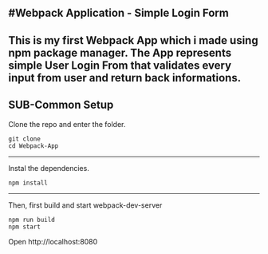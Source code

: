## #Webpack Application - Simple Login Form

## This is my first Webpack App which i made using npm package manager. The App represents simple User Login From that validates every input from user and return back informations.

## SUB-Common Setup

Clone the repo and enter the folder.

```
git clone
cd Webpack-App
```

---

Instal the dependencies.

```
npm install
```

---

Then, first build and start webpack-dev-server

```
npm run build
npm start
```

Open http://localhost:8080
